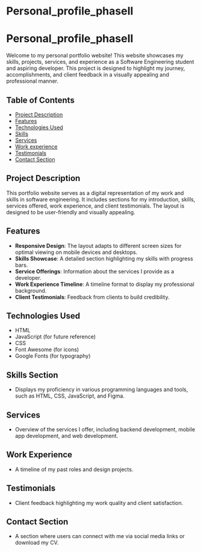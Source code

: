 # Personal_profile_phaseII

# Personal_profile_phaseII

Welcome to my personal portfolio website! This website showcases my skills, projects, services, and experience as a Software Engineering student and aspiring developer. This project is designed to highlight my journey, accomplishments, and client feedback in a visually appealing and professional manner.

## Table of Contents
- [Project Description](#project-description)
- [Features](#features)
- [Technologies Used](#technologies-used)
- [Skills](#skills)
- [Services](#services)
- [Work experience](#work-experiences)
- [Testimonials](#testimonials)
- [Contact Section](#contact-section)

## Project Description

This portfolio website serves as a digital representation of my work and skills in software engineering. It includes sections for my introduction, skills, services offered, work experience, and client testimonials. The layout is designed to be user-friendly and visually appealing.

## Features

- **Responsive Design**: The layout adapts to different screen sizes for optimal viewing on mobile devices and     desktops.
- **Skills Showcase**: A detailed section highlighting my skills with progress bars.
- **Service Offerings**: Information about the services I provide as a developer.
- **Work Experience Timeline**: A timeline format to display my professional background.
- **Client Testimonials**: Feedback from clients to build credibility.

## Technologies Used

- HTML
- JavaScript (for future reference)
- CSS
- Font Awesome (for icons)
- Google Fonts (for typography)

## Skills Section
- Displays my proficiency in various programming languages and tools, such as HTML, CSS, JavaScript, and Figma.

## Services
- Overview of the services I offer, including backend development, mobile app development, and web development.

## Work Experience
- A timeline of my past roles and design projects.

## Testimonials
- Client feedback highlighting my work quality and client satisfaction.

## Contact Section
- A section where users can connect with me via social media links or download my CV.